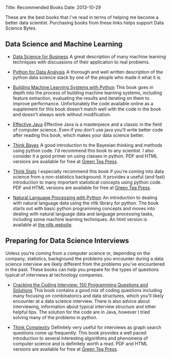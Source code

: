 Title: Recommended Books
Date: 2013-10-29

These are the best books that I've read in terms of helping me become a better data scientist. Purchasing books from these links helps support Data Science Bytes.

## Data Science and Machine Learning

* <a href="http://www.amazon.com/gp/product/1449361323/ref=as_li_tl?ie=UTF8&camp=1789&creative=9325&creativeASIN=1449361323&linkCode=as2&tag=datscibyt-20&linkId=76DSBPJXL7M57NGT">Data Science for Business</a><img src="http://ir-na.amazon-adsystem.com/e/ir?t=datscibyt-20&l=as2&o=1&a=1449361323" width="1" height="1" border="0" alt="" style="border:none !important; margin:0px !important;" />
  A great description of many machine learning techniques with discussions of 
  their application to real problems.

* <a href="http://www.amazon.com/gp/product/1449319793/ref=as_li_tl?ie=UTF8&camp=1789&creative=9325&creativeASIN=1449319793&linkCode=as2&tag=datscibyt-20&linkId=KMUOLANFMHBLKQL6">Python for Data Analysis</a><img src="http://ir-na.amazon-adsystem.com/e/ir?t=datscibyt-20&l=as2&o=1&a=1449319793" width="1" height="1" border="0" alt="" style="border:none !important; margin:0px !important;" />
  A thorough and well written description of the python data science stack by 
  one of the people who made it what it is.

* <a href="http://www.amazon.com/gp/product/1782161406/ref=as_li_tl?ie=UTF8&camp=1789&creative=9325&creativeASIN=1782161406&linkCode=as2&tag=datscibyt-20&linkId=7WINVXAS5NZRMBRM">Building Machine Learning Systems with Python</a><img src="http://ir-na.amazon-adsystem.com/e/ir?t=datscibyt-20&l=as2&o=1&a=1782161406" width="1" height="1" border="0" alt="" style="border:none !important; margin:0px !important;" />
  This book goes in depth into the process of building machine learning systems,
including feature extraction, evaluating the results and iterating on them to
improve performance. Unfortunately the code available online as a supplement for
this book doesn't match well with the code in the book and doesn't always work
without modification.

* <a href="http://www.amazon.com/gp/product/0321356683/ref=as_li_tl?ie=UTF8&camp=1789&creative=9325&creativeASIN=0321356683&linkCode=as2&tag=datscibyt-20&linkId=IGYNPVP4AN763SDE">Effective Java</a><img src="http://ir-na.amazon-adsystem.com/e/ir?t=datscibyt-20&l=as2&o=1&a=0321356683" width="1" height="1" border="0" alt="" style="border:none !important; margin:0px !important;" />
  Effective Java is a masterpiece and a classic in the field of computer science. Even if you don't use java you'll write better code after reading this book, which makes your data science better.

* <a href="http://www.amazon.com/gp/product/1449370780/ref=as_li_tl?ie=UTF8&camp=1789&creative=9325&creativeASIN=1449370780&linkCode=as2&tag=datscibyt-20&linkId=XUSR7V5OXE4MADL4">Think Bayes</a><img src="http://ir-na.amazon-adsystem.com/e/ir?t=datscibyt-20&l=as2&o=1&a=1449370780" width="1" height="1" border="0" alt="" style="border:none !important; margin:0px !important;" />
  A good introduction to the Bayesian thinking and methods using python code.
I'd recommend this book to any scientist. I also consider it a good primer on
using classes in python. PDF and HTML versions are available for free at
 [Green Tea Press](http://www.greenteapress.com/thinkbayes/).

* <a href="http://www.amazon.com/gp/product/1449307116/ref=as_li_tl?ie=UTF8&camp=1789&creative=9325&creativeASIN=1449307116&linkCode=as2&tag=datscibyt-20&linkId=BZA5YVIZ64U2ZSQT">Think Stats</a><img src="http://ir-na.amazon-adsystem.com/e/ir?t=datscibyt-20&l=as2&o=1&a=1449307116" width="1" height="1" border="0" alt="" style="border:none !important; margin:0px !important;" />
  I especially recommend this book if you're coming into data science from a non-statistics background. It provides a useful (and fast) introduction to  many important statistical concepts using python code. PDF and HTML versions are available for free at [Green Tea Press](http://www.greenteapress.com/thinkstats/).

* <a href="http://www.amazon.com/gp/product/B0043D2E22/ref=as_li_tl?ie=UTF8&camp=1789&creative=390957&creativeASIN=B0043D2E22&linkCode=as2&tag=datscibyt-20&linkId=GOIL7UPSC623WLST">Natural Language Processing with Python</a><img src="http://ir-na.amazon-adsystem.com/e/ir?t=datscibyt-20&l=as2&o=1&a=B0043D2E22" width="1" height="1" border="0" alt="" style="border:none !important; margin:0px !important;" />
An introduction to dealing with natural language data using the nltk library for python. The book starts out with basic python programming concepts and moves into dealing with natural language data and language processing tasks, including some machine learning techniques. An html version is available at [the nltk website](http://www.nltk.org/book/).


## Preparing for Data Science Interviews

Unless you're coming from a computer science or, depending on the company,
statistics, background the problems you encounter during a data science interview are likely different from the problems you've encountered in the past. These books can help you prepare for the types of questions typical of 
interviews at technology companies.

* <a href="http://www.amazon.com/gp/product/098478280X/ref=as_li_tl?ie=UTF8&camp=1789&creative=9325&creativeASIN=098478280X&linkCode=as2&tag=datscibyt-20&linkId=DO5NV4N3SYXJS5UA">Cracking the Coding Interview: 150 Programming Questions and Solutions</a><img src="http://ir-na.amazon-adsystem.com/e/ir?t=datscibyt-20&l=as2&o=1&a=098478280X" width="1" height="1" border="0" alt="" style="border:none !important; margin:0px !important;" />
  This book contains a good mix of coding questions including many focusing on
combinatorics and data structures, which you'll likely encounter at a data
science interview. There is also advice about interviewing, information about
typical interview structure and other helpful tips. The solution for the code
are in Java, however I tried solving many of the problems in python.

* <a href="http://www.amazon.com/gp/product/1449314635/ref=as_li_tl?ie=UTF8&camp=1789&creative=9325&creativeASIN=1449314635&linkCode=as2&tag=datscibyt-20&linkId=73K7YNK6CTF2WTFM">Think Complexity</a><img src="http://ir-na.amazon-adsystem.com/e/ir?t=datscibyt-20&l=as2&o=1&a=1449314635" width="1" height="1" border="0" alt="" style="border:none !important; margin:0px !important;" />
  Definitely very useful for interviews as graph search questions come up frequently. This book provides a well paced introduction to several interesting algorithms and phenomena of computer science and is definitely worth a read. PDF and HTML versions are available for free at [Green Tea Press](http://www.greenteapress.com/complexity/).